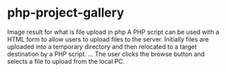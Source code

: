 # php-project-gallery
Image result for what is file upload in php A PHP script can be used with a HTML form to allow users to upload files to the server. Initially files are uploaded into a temporary directory and then relocated to a target destination by a PHP script. ... The user clicks the browse button and selects a file to upload from the local PC.
